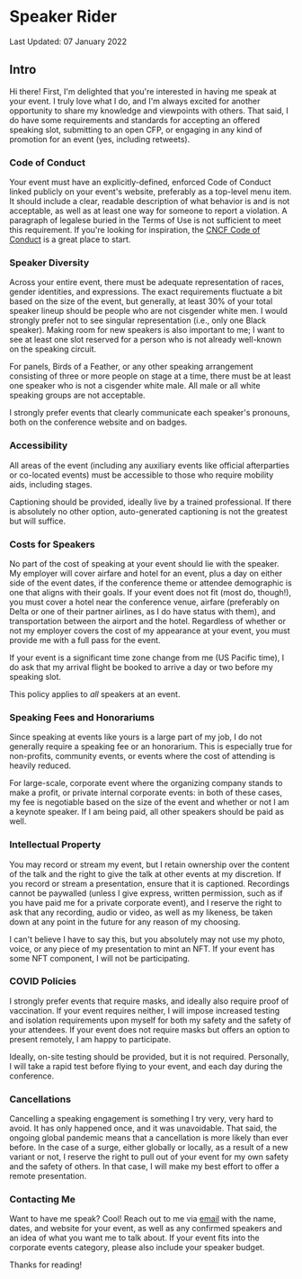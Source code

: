 # Speaker Rider

Last Updated: 07 January 2022

## Intro

Hi there! First, I'm delighted that you're interested in having me speak at your event. I truly love what I do, and I'm always excited for another opportunity to share my knowledge and viewpoints with others. That said, I do have some requirements and standards for accepting an offered speaking slot, submitting to an open CFP, or engaging in any kind of promotion for an event (yes, including retweets).

### Code of Conduct

Your event must have an explicitly-defined, enforced Code of Conduct linked publicly on your event's website, preferably as a top-level menu item. It should include a clear, readable description of what behavior is and is not acceptable, as well as at least one way for someone to report a violation. A paragraph of legalese buried in the Terms of Use is not sufficient to meet this requirement. If you're looking for inspiration, the [CNCF Code of Conduct](https://github.com/cncf/foundation/blob/master/code-of-conduct.md) is a great place to start.

### Speaker Diversity

Across your entire event, there must be adequate representation of races, gender identities, and expressions. The exact requirements fluctuate a bit based on the size of the event, but generally, at least 30% of your total speaker lineup should be people who are not cisgender white men. I would strongly prefer not to see singular representation (i.e., only one Black speaker). Making room for new speakers is also important to me; I want to see at least one slot reserved for a person who is not already well-known on the speaking circuit.

For panels, Birds of a Feather, or any other speaking arrangement consisting of three or more people on stage at a time, there must be at least one speaker who is not a cisgender white male. All male or all white speaking groups are not acceptable.

I strongly prefer events that clearly communicate each speaker's pronouns, both on the conference website and on badges. 

### Accessibility

All areas of the event (including any auxiliary events like official afterparties or co-located events) must be accessible to those who require mobility aids, including stages. 

Captioning should be provided, ideally live by a trained professional. If there is absolutely no other option, auto-generated captioning is not the greatest but will suffice. 

### Costs for Speakers

No part of the cost of speaking at your event should lie with the speaker. My employer will cover airfare and hotel for an event, plus a day on either side of the event dates, if the conference theme or attendee demographic is one that aligns with their goals. If your event does not fit (most do, though!), you must cover a hotel near the conference venue, airfare (preferably on Delta or one of their partner airlines, as I do have status with them), and transportation between the airport and the hotel. Regardless of whether or not my employer covers the cost of my appearance at your event, you must provide me with a full pass for the event.

If your event is a significant time zone change from me (US Pacific time), I do ask that my arrival flight be booked to arrive a day or two before my speaking slot. 

This policy applies to *all* speakers at an event.

### Speaking Fees and Honorariums

Since speaking at events like yours is a large part of my job, I do not generally require a speaking fee or an honorarium. This is especially true for non-profits, community events, or events where the cost of attending is heavily reduced.

For large-scale, corporate event where the organizing company stands to make a profit, or private internal corporate events: in both of these cases, my fee is negotiable based on the size of the event and whether or not I am a keynote speaker. If I am being paid, all other speakers should be paid as well.

### Intellectual Property

You may record or stream my event, but I retain ownership over the content of the talk and the right to give the talk at other events at my discretion. If you record or stream a presentation, ensure that it is captioned. Recordings cannot be paywalled (unless I give express, written permission, such as if you have paid me for a private corporate event), and I reserve the right to ask that any recording, audio or video, as well as my likeness, be taken down at any point in the future for any reason of my choosing.

I can't believe I have to say this, but you absolutely may not use my photo, voice, or any piece of my presentation to mint an NFT. If your event has some NFT component, I will not be participating.

### COVID Policies

I strongly prefer events that require masks, and ideally also require proof of vaccination. If your event requires neither, I will impose increased testing and isolation requirements upon myself for both my safety and the safety of your attendees. If your event does not require masks but offers an option to present remotely, I am happy to participate.

Ideally, on-site testing should be provided, but it is not required. Personally, I will take a rapid test before flying to your event, and each day during the conference. 

### Cancellations

Cancelling a speaking engagement is something I try very, very hard to avoid. It has only happened once, and it was unavoidable. That said, the ongoing global pandemic means that a cancellation is more likely than ever before. In the case of a surge, either globally or locally, as a result of a new variant or not, I reserve the right to pull out of your event for my own safety and the safety of others. In that case, I will make my best effort to offer a remote presentation. 

### Contacting Me

Want to have me speak? Cool! Reach out to me via [email](mailto:kat.cosgrove@gmail.com) with the name, dates, and website for your event, as well as any confirmed speakers and an idea of what you want me to talk about. If your event fits into the corporate events category, please also include your speaker budget.

Thanks for reading!